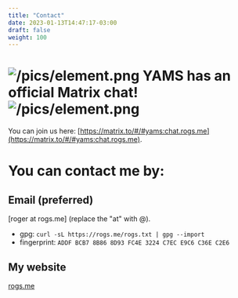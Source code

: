 ```yaml
---
title: "Contact"
date: 2023-01-13T14:47:17-03:00
draft: false
weight: 100
---
```


# ![/pics/element.png](/pics/element.png) YAMS has an official Matrix chat! ![/pics/element.png](/pics/element.png)

You can join us here: [https://matrix.to/#/#yams:chat.rogs.me](https://matrix.to/#/#yams:chat.rogs.me).

# You can contact me by:

## Email (preferred)
[roger at rogs.me] (replace the "at" with @).

- gpg: `curl -sL https://rogs.me/rogs.txt | gpg --import`
- fingerprint: `ADDF BCB7 8B86 8D93 FC4E 3224 C7EC E9C6 C36E C2E6`

## My website

[rogs.me](https://rogs.me)
